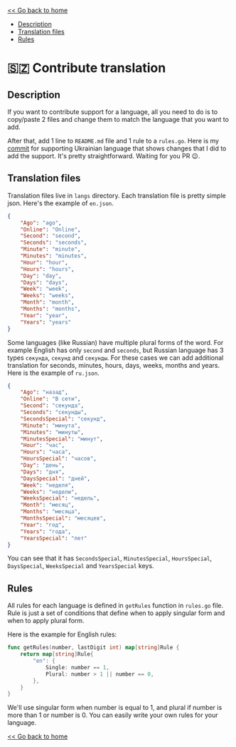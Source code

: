 [<< Go back to home](https://github.com/SerhiiCho/timeago/blob/master/README.md)

- [Description](#description)
- [Translation files](#translation-files)
- [Rules](#rules)

# 🇸🇿 Contribute translation

## Description

If you want to contribute support for a language, all you need to do is to copy/paste 2 files and change them to match the language that you want to add.

After that, add 1 line to `README.md` file and 1 rule to a `rules.go`. Here is my [commit](https://github.com/SerhiiCho/timeago/commit/d2f9e7f41d17ea3fc8ee10df2e1ac2e47f8e7e69) for supporting Ukrainian language that shows changes that I did to add the support. It's pretty straightforward. Waiting for you PR 😉.

## Translation files

Translation files live in `langs` directory. Each translation file is pretty simple json. Here's the example of `en.json`.

```json
{
    "Ago": "ago",
    "Online": "Online",
    "Second": "second",
    "Seconds": "seconds",
    "Minute": "minute",
    "Minutes": "minutes",
    "Hour": "hour",
    "Hours": "hours",
    "Day": "day",
    "Days": "days",
    "Week": "week",
    "Weeks": "weeks",
    "Month": "month",
    "Months": "months",
    "Year": "year",
    "Years": "years"
}
```

Some languages (like Russian) have multiple plural forms of the word. For example English has only `second` and `seconds`, but Russian language has 3 types `секунда`, `секунд` and `секунды`. For these cases we can add additional translation for seconds, minutes, hours, days, weeks, months and years. Here is the example of `ru.json`.

```json
{
    "Ago": "назад",
    "Online": "В сети",
    "Second": "секунда",
    "Seconds": "секунды",
    "SecondsSpecial": "секунд",
    "Minute": "минута",
    "Minutes": "минуты",
    "MinutesSpecial": "минут",
    "Hour": "час",
    "Hours": "часа",
    "HoursSpecial": "часов",
    "Day": "день",
    "Days": "дня",
    "DaysSpecial": "дней",
    "Week": "неделя",
    "Weeks": "недели",
    "WeeksSpecial": "недель",
    "Month": "месяц",
    "Months": "месяца",
    "MonthsSpecial": "месяцев",
    "Year": "год",
    "Years": "года",
    "YearsSpecial": "лет"
}
```

You can see that it has `SecondsSpecial`, `MinutesSpecial`, `HoursSpecial`, `DaysSpecial`, `WeeksSpecial` and `YearsSpecial` keys.

## Rules

All rules for each language is defined in `getRules` function in `rules.go` file. Rule is just a set of conditions that define when to apply singular form and when to apply plural form.

Here is the example for English rules:

```go
func getRules(number, lastDigit int) map[string]Rule {
	return map[string]Rule{
		"en": {
			Single: number == 1,
			Plural: number > 1 || number == 0,
		},
	}
}
```

We'll use singular form when number is equal to 1, and plural if number is more than 1 or number is 0. You can easily write your own rules for your language.

[<< Go back to home](https://github.com/SerhiiCho/timeago/blob/master/README.md)